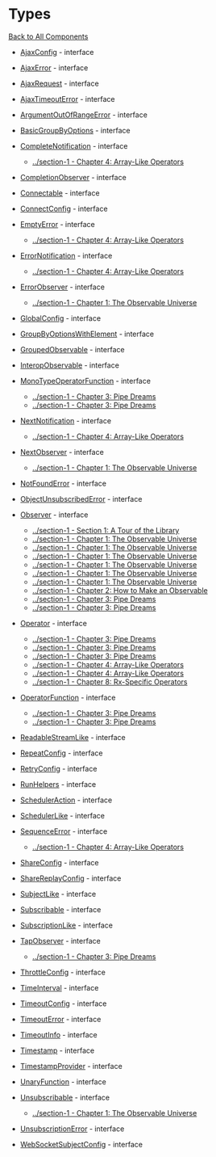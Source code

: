 # Types

[Back to All Components](./all.md)

* [AjaxConfig](#https://rxjs.dev/api/ajax/AjaxConfig) - interface

* [AjaxError](#https://rxjs.dev/api/ajax/AjaxError) - interface

* [AjaxRequest](#https://rxjs.dev/api/ajax/AjaxRequest) - interface

* [AjaxTimeoutError](#https://rxjs.dev/api/ajax/AjaxTimeoutError) - interface

* [ArgumentOutOfRangeError](#https://rxjs.dev/api/index/interface/ArgumentOutOfRangeError) - interface

* [BasicGroupByOptions](#https://rxjs.dev/api/index/interface/BasicGroupByOptions) - interface

* [CompleteNotification](#https://rxjs.dev/api/index/interface/CompleteNotification) - interface
  * [../section-1 - Chapter 4: Array-Like Operators](#../section-1/04-array-like-operators.md#material-girls)
* [CompletionObserver](#https://rxjs.dev/api/index/interface/CompletionObserver) - interface

* [Connectable](#https://rxjs.dev/api/index/interface/Connectable) - interface

* [ConnectConfig](#https://rxjs.dev/api/index/interface/ConnectConfig) - interface

* [EmptyError](#https://rxjs.dev/api/index/interface/EmptyError) - interface
  * [../section-1 - Chapter 4: Array-Like Operators](#../section-1/04-array-like-operators.md#searching-for-the-one)
* [ErrorNotification](#https://rxjs.dev/api/index/interface/ErrorNotification) - interface
  * [../section-1 - Chapter 4: Array-Like Operators](#../section-1/04-array-like-operators.md#material-girls)
* [ErrorObserver](#https://rxjs.dev/api/index/interface/ErrorObserver) - interface
  * [../section-1 - Chapter 1: The Observable Universe](#../section-1/01-the-observable-universe.md#`observer<t>`)
* [GlobalConfig](#https://rxjs.dev/api/index/interface/GlobalConfig) - interface

* [GroupByOptionsWithElement](#https://rxjs.dev/api/index/interface/GroupByOptionsWithElement) - interface

* [GroupedObservable](#https://rxjs.dev/api/index/interface/GroupedObservable) - interface

* [InteropObservable](#https://rxjs.dev/api/index/interface/InteropObservable) - interface

* [MonoTypeOperatorFunction](#https://rxjs.dev/api/index/interface/MonoTypeOperatorFunction) - interface
  * [../section-1 - Chapter 3: Pipe Dreams](#../section-1/03-pipe-dreams.md#smooth-operator)
  * [../section-1 - Chapter 3: Pipe Dreams](#../section-1/03-pipe-dreams.md#multiple-identity)
* [NextNotification](#https://rxjs.dev/api/index/interface/NextNotification) - interface
  * [../section-1 - Chapter 4: Array-Like Operators](#../section-1/04-array-like-operators.md#material-girls)
* [NextObserver](#https://rxjs.dev/api/index/interface/NextObserver) - interface
  * [../section-1 - Chapter 1: The Observable Universe](#../section-1/01-the-observable-universe.md#`observer<t>`)
* [NotFoundError](#https://rxjs.dev/api/index/interface/NotFoundError) - interface

* [ObjectUnsubscribedError](#https://rxjs.dev/api/index/interface/ObjectUnsubscribedError) - interface

* [Observer](#https://rxjs.dev/api/index/interface/Observer) - interface
  * [../section-1 - Section 1: A Tour of the Library](#../section-1/00-home.md#how-to-keep-your-brains-from-exploding)
  * [../section-1 - Chapter 1: The Observable Universe](#../section-1/01-the-observable-universe.md#`observer<t>`)
  * [../section-1 - Chapter 1: The Observable Universe](#../section-1/01-the-observable-universe.md#`observable<t>`)
  * [../section-1 - Chapter 1: The Observable Universe](#../section-1/01-the-observable-universe.md#observables-as-functions)
  * [../section-1 - Chapter 1: The Observable Universe](#../section-1/01-the-observable-universe.md#observables-as-streams)
  * [../section-1 - Chapter 1: The Observable Universe](#../section-1/01-the-observable-universe.md#observables-as-processes)
  * [../section-1 - Chapter 1: The Observable Universe](#../section-1/01-the-observable-universe.md#`subscription`)
  * [../section-1 - Chapter 2: How to Make an Observable](#../section-1/02-how-to-make-an-observable.md#chapter-2:-how-to-make-an-observable)
  * [../section-1 - Chapter 3: Pipe Dreams](#../section-1/03-pipe-dreams.md#multiple-identity)
  * [../section-1 - Chapter 3: Pipe Dreams](#../section-1/03-pipe-dreams.md#tap-dancing)
* [Operator](#https://rxjs.dev/api/index/interface/Operator) - interface
  * [../section-1 - Chapter 3: Pipe Dreams](#../section-1/03-pipe-dreams.md#chapter-3:-pipe-dreams)
  * [../section-1 - Chapter 3: Pipe Dreams](#../section-1/03-pipe-dreams.md#smooth-operator)
  * [../section-1 - Chapter 3: Pipe Dreams](#../section-1/03-pipe-dreams.md#multiple-identity)
  * [../section-1 - Chapter 4: Array-Like Operators](#../section-1/04-array-like-operators.md#chapter-4:-array-like-operators)
  * [../section-1 - Chapter 4: Array-Like Operators](#../section-1/04-array-like-operators.md#making-operators-for-fun-and-profit)
  * [../section-1 - Chapter 8: Rx-Specific Operators](#../section-1/08-rx-specific-operators.md#chapter-8:-rx-specific-operators)
* [OperatorFunction](#https://rxjs.dev/api/index/interface/OperatorFunction) - interface
  * [../section-1 - Chapter 3: Pipe Dreams](#../section-1/03-pipe-dreams.md#smooth-operator)
  * [../section-1 - Chapter 3: Pipe Dreams](#../section-1/03-pipe-dreams.md#multiple-identity)
* [ReadableStreamLike](#https://rxjs.dev/api/index/interface/ReadableStreamLike) - interface

* [RepeatConfig](#https://rxjs.dev/api/index/interface/RepeatConfig) - interface

* [RetryConfig](#https://rxjs.dev/api/index/interface/RetryConfig) - interface

* [RunHelpers](#https://rxjs.dev/api/testing/RunHelpers) - interface

* [SchedulerAction](#https://rxjs.dev/api/index/interface/SchedulerAction) - interface

* [SchedulerLike](#https://rxjs.dev/api/index/interface/SchedulerLike) - interface

* [SequenceError](#https://rxjs.dev/api/index/interface/SequenceError) - interface
  * [../section-1 - Chapter 4: Array-Like Operators](#../section-1/04-array-like-operators.md#searching-for-the-one)
* [ShareConfig](#https://rxjs.dev/api/index/interface/ShareConfig) - interface

* [ShareReplayConfig](#https://rxjs.dev/api/index/interface/ShareReplayConfig) - interface

* [SubjectLike](#https://rxjs.dev/api/index/interface/SubjectLike) - interface

* [Subscribable](#https://rxjs.dev/api/index/interface/Subscribable) - interface

* [SubscriptionLike](#https://rxjs.dev/api/index/interface/SubscriptionLike) - interface

* [TapObserver](#https://rxjs.dev/api/index/interface/TapObserver) - interface
  * [../section-1 - Chapter 3: Pipe Dreams](#../section-1/03-pipe-dreams.md#tap-dancing)
* [ThrottleConfig](#https://rxjs.dev/api/index/interface/ThrottleConfig) - interface

* [TimeInterval](#https://rxjs.dev/api/index/interface/TimeInterval) - interface

* [TimeoutConfig](#https://rxjs.dev/api/index/interface/TimeoutConfig) - interface

* [TimeoutError](#https://rxjs.dev/api/index/interface/TimeoutError) - interface

* [TimeoutInfo](#https://rxjs.dev/api/index/interface/TimeoutInfo) - interface

* [Timestamp](#https://rxjs.dev/api/index/interface/Timestamp) - interface

* [TimestampProvider](#https://rxjs.dev/api/index/interface/TimestampProvider) - interface

* [UnaryFunction](#https://rxjs.dev/api/index/interface/UnaryFunction) - interface

* [Unsubscribable](#https://rxjs.dev/api/index/interface/Unsubscribable) - interface
  * [../section-1 - Chapter 1: The Observable Universe](#../section-1/01-the-observable-universe.md#`subscription`)
* [UnsubscriptionError](#https://rxjs.dev/api/index/interface/UnsubscriptionError) - interface

* [WebSocketSubjectConfig](#https://rxjs.dev/api/webSocket/WebSocketSubjectConfig) - interface


